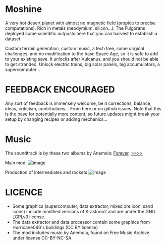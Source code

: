 # Moshine

A very hot desert planet with almost no magnetic field (propice to precise computations). Rich in metals (neodymium, silicon...). The Fulgorans deployed some scientific outposts here that you can harvest to establish a dataset.

Custom terrain generation, custom music, a tech tree, some original challenges, and no modification to the base Space Age, so it is safe to add to your existing save. It unlocks after Vulcanus, and you should not be able to get stranded. Unlock electric trains, big solar panels, big accumulators, a supercomputer...

# FEEDBACK ENCOURAGED
Any sort of feedback is immensely welcome, be it corrections, balance, ideas, criticism, contributions... From here or on github issues. Note that this is the base for potentially more content, so future updates might break your setup by changing recipes or adding mechanics...

# Music
The soundtrack is by these two albums by Anemoia: [Forever](https://freemusicarchive.org/music/anemoia/forever), [>>>>](https://freemusicarchive.org/music/anemoia/-6)

Main mod:
![image](https://i.imgur.com/7KRp4Dn.png)

Production of intermediates and rockets
![image](https://i.imgur.com/s3dTolH.png)

# LICENCE
- Some graphics (supercomputer, data extractor, mixed ore icon, sand icons) include modified versions of Krastorio2 and are under the GNU LGPLv3 license.
- The data extractor and data processor contain some graphics from Hurricane046's buildings (CC BY license)
- The mod includes music by Anemoia, found on Free Music Archive under license CC-BY-NC-SA
